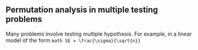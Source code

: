 
## Permutation analysis in multiple testing problems

Many problems involve testing multiple hypothesis. For example, in a linear model of the form ```math SE = \frac{\sigma}{\sqrt{n}} ```
